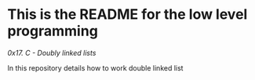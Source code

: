 # This is the README for the low level programming
_0x17. C - Doubly linked lists_

In this repository details how to work double linked list
